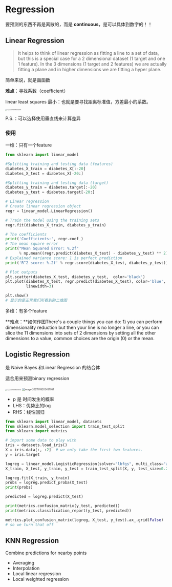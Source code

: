 # Regression

要预测的东西不再是离散的，而是 **continuous**，是可以具体到数字的！！

## Linear Regression

> It helps to think of linear regression as fitting a line to a set of data, but this is a special case for a 2 dimensional dataset (1 target and one 1 feature). In the 3 dimensions (1 target and 2 features) we are actually fitting a plane and in higher dimensions we are fitting a hyper plane.

简单来说，就是画函数

**难点**：寻找系数（coefficient）

linear least squares 最小：也就是要寻找距离标准值，方差最小的系数。

<img src="../note picture/Regression1.png" alt="image-20211018184144399" style="zoom:25%;" />

P.S.：可以选择使用垂直线来计算差异

### 使用

一维：只有一个feature

```python
from sklearn import linear_model

#Splitting training and testing data (features)
diabetes_X_train = diabetes_X[:-20]
diabetes_X_test = diabetes_X[-20:]

#Splitting training and testing data (target)
diabetes_y_train = diabetes.target[:-20]
diabetes_y_test = diabetes.target[-20:]

# Linear regression
# Create linear regression object
regr = linear_model.LinearRegression()

# Train the model using the training sets
regr.fit(diabetes_X_train, diabetes_y_train)

# The coefficients
print('Coefficients:', regr.coef_)
# The mean square error
print("Mean Squared Error: %.2f"
      % np.mean((regr.predict(diabetes_X_test) - diabetes_y_test) ** 2))
# Explained variance score: 1 is perfect prediction
print('R^2 score: %.2f' % regr.score(diabetes_X_test, diabetes_y_test))

# Plot outputs
plt.scatter(diabetes_X_test, diabetes_y_test,  color='black')
plt.plot(diabetes_X_test, regr.predict(diabetes_X_test), color='blue',
         linewidth=3)

plt.show()
# 显示的是正常我们所看到的二维图
```

多维：有多个feature

**难点：**如何作图There's a couple things you can do: 1) you can perform dimensionality reduction but then your line is no longer a line, or you can slice the 11 dimensions into sets of 2 dimensions by setting all the other dimensions to a value, common choices are the origin (0) or the mean.



## Logistic Regression

是 Naive Bayes 和Linear Regression 的结合体

适合用来预测binary regression

<img src="../note picture/regression2.png" alt="image-20211018184909146" style="zoom:25%;" />

<img src="/Users/chengeping/Library/Application Support/typora-user-images/image-20211018203437051.png" alt="image-20211018203437051" style="zoom:50%;" />

- p 是 时间发生的概率
- LHS：优势比的log
- RHS：线性回归

```python
from sklearn import linear_model, datasets
from sklearn.model_selection import train_test_split
from sklearn import metrics

# import some data to play with
iris = datasets.load_iris()
X = iris.data[:, :2]  # we only take the first two features.
y = iris.target

logreg = linear_model.LogisticRegression(solver="lbfgs", multi_class="auto")
X_train, X_test, y_train, y_test = train_test_split(X, y, test_size=0.2, random_state=0)

logreg.fit(X_train, y_train)
probs = logreg.predict_proba(X_test)
print(probs)

predicted = logreg.predict(X_test)

print(metrics.confusion_matrix(y_test, predicted))
print(metrics.classification_report(y_test, predicted))

metrics.plot_confusion_matrix(logreg, X_test, y_test).ax_.grid(False)  # the seaborn library adds grids to everything
# so we turn that off 
```



## KNN Regression

Combine predictions for nearby points

- Averaging
- Interpolation
- Local linear regression
- Local weighted regression

